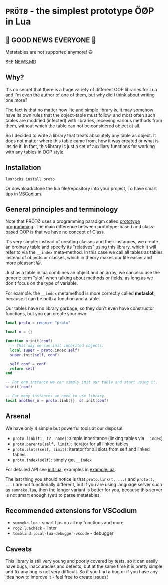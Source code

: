 # `PRÖTØ` - the simplest prototype ÖØP in Lua

## 🎉 GOOD NEWS EVERYONE 🎉

Metatables are not supported anymore! 😆

SEE [NEWS.MD](news.md)

## Why?

It's no secret that there is a huge variety of different OOP libraries for Lua
and I'm even the author of one of them, but why did I think about writing
one more?

The fact is that no matter how lite and simple library is, it may somehow have
its own rules that the object-table must follow, and most often such tables are
modified (infected) with libraries, receiving various methods from them, without
which the table can not be considered object at all.

So I decided to write a library that treats absolutely any table as object.
It does not matter where this table came from, how it was created or what is
inside it. In fact, this library is just a set of auxiliary functions for
working with any tables in OOP style.

## Installation

`luarocks install proto`

Or download/clone the lua file/repository into your project,
To have smart tips in [VSCodium][2].

## General principles and terminology

Note that PRÖTØ uses a programming paradigm called [prototype programming][1].
The main difference between prototype-based and class-based OOP is that we
have no concept of Class.

It's very simple: instead of creating classes and their instances, we create an
ordinary table and specify its "relatives" using this library, which it will
refer to via the `__index` meta-method. In this case we call all tables as
tables instead of objects or classes, which in theory makes our life easier and
more pleasant 😺.

Just as a table in lua combines an object and an array, we can also use the
generic term "slot" when talking about methods or fields, as long as we don't
focus on the type of variable.

For example: the `__index` metamethod is more correctly called **metaslot**,
because it can be both a function and a table.

Our tables have no library garbage, so they don't even have constructor
functions, but you can create your own:

```lua
local proto = require "proto"

local o = {}

function o:init(conf)
  -- This way we can init inherited objects:
  local super = proto.index(self)
  super.init(self, conf)

  self.conf = conf
  return self
end

-- For one instance we can simply init our table and start using it.
o:init(conf)

-- For many instances we need to use library.
local another_o = proto.link({}, o):init(conf)
```

## Arsenal

We have only 4 simple but powerful tools at our disposal:

+ `proto.link(t1, t2, name)`: simple inheritance (linking tables via `__index`)
+ `proto.parents(self, limit)`: iterator for all linked tables
+ `proto.slots(self, limit)`: iterator for all slots from self and linked tables
+ `proto.index(self)`: simply get `__index`

For detailed API see [init.lua](init.lua),
examples in [example.lua](example.lua).

The last thing you should notice is that `proto.link(t, ...)`
and `proto(t, ...)` are not functionally different, but if you are using
language server such as `sumneko.lua`, then the longer variant is better
for you, because this server is not smart enough (yet) to parse metatables.

## Recommended extensions for VSCodium

+ `sumneko.lua` - smart tips on all my functions and more
+ `rog2.luacheck` - linter
+ `tomblind.local-lua-debugger-vscode` - debugger

## Caveats

This library is still very young and poorly covered by tests, so it can easily
have bugs, inaccuracies and defects, but at the same time it is pretty simple
and fix any bug is not very difficult. So if you find a bug or if you have any
idea how to improve it - feel free to create issues!

[1]: https://en.wikipedia.org/wiki/Prototype-based_programming
[2]: https://vscodium.com
